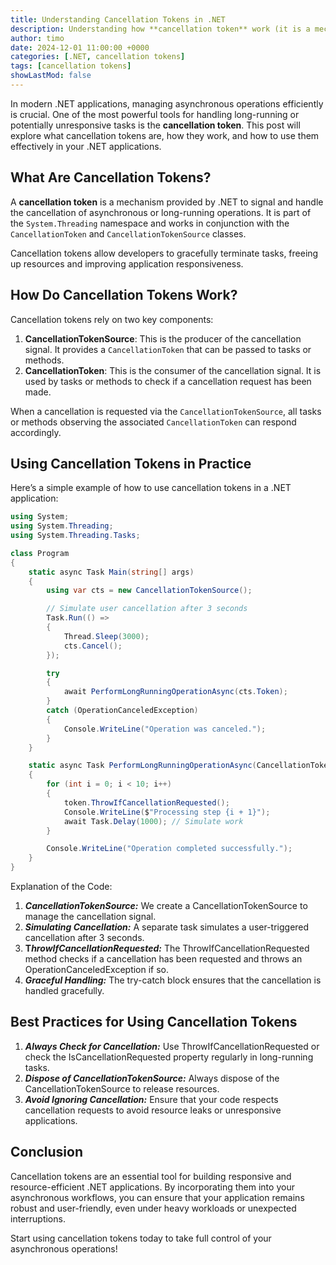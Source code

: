 ```yaml
---
title: Understanding Cancellation Tokens in .NET
description: Understanding how **cancellation token** work (it is a mechanism provided by .NET to signal and handle the cancellation of asynchronous or long-running operations).
author: timo
date: 2024-12-01 11:00:00 +0000
categories: [.NET, cancellation tokens]
tags: [cancellation tokens]
showLastMod: false
---
```


In modern .NET applications, managing asynchronous operations efficiently is crucial. One of the most powerful tools for handling long-running or potentially unresponsive tasks is the **cancellation token**. This post will explore what cancellation tokens are, how they work, and how to use them effectively in your .NET applications.

## What Are Cancellation Tokens?

A **cancellation token** is a mechanism provided by .NET to signal and handle the cancellation of asynchronous or long-running operations. It is part of the `System.Threading` namespace and works in conjunction with the `CancellationToken` and `CancellationTokenSource` classes.

Cancellation tokens allow developers to gracefully terminate tasks, freeing up resources and improving application responsiveness.

## How Do Cancellation Tokens Work?

Cancellation tokens rely on two key components:

1. **CancellationTokenSource**: This is the producer of the cancellation signal. It provides a `CancellationToken` that can be passed to tasks or methods.
2. **CancellationToken**: This is the consumer of the cancellation signal. It is used by tasks or methods to check if a cancellation request has been made.

When a cancellation is requested via the `CancellationTokenSource`, all tasks or methods observing the associated `CancellationToken` can respond accordingly.

## Using Cancellation Tokens in Practice

Here’s a simple example of how to use cancellation tokens in a .NET application:

```csharp
using System;
using System.Threading;
using System.Threading.Tasks;

class Program
{
    static async Task Main(string[] args)
    {
        using var cts = new CancellationTokenSource();

        // Simulate user cancellation after 3 seconds
        Task.Run(() =>
        {
            Thread.Sleep(3000);
            cts.Cancel();
        });

        try
        {
            await PerformLongRunningOperationAsync(cts.Token);
        }
        catch (OperationCanceledException)
        {
            Console.WriteLine("Operation was canceled.");
        }
    }

    static async Task PerformLongRunningOperationAsync(CancellationToken token)
    {
        for (int i = 0; i < 10; i++)
        {
            token.ThrowIfCancellationRequested();
            Console.WriteLine($"Processing step {i + 1}");
            await Task.Delay(1000); // Simulate work
        }

        Console.WriteLine("Operation completed successfully.");
    }
}
```

Explanation of the Code:

1. ***CancellationTokenSource:*** We create a CancellationTokenSource to manage the cancellation signal.
2. ***Simulating Cancellation:*** A separate task simulates a user-triggered cancellation after 3 seconds. 
3. **T*hrowIfCancellationRequested:*** The ThrowIfCancellationRequested method checks if a cancellation has been requested and throws an OperationCanceledException if so.
4. ***Graceful Handling:*** The try-catch block ensures that the cancellation is handled gracefully.

## Best Practices for Using Cancellation Tokens
1. ***Always Check for Cancellation:*** Use ThrowIfCancellationRequested or check the IsCancellationRequested property regularly in long-running tasks.
2. ***Dispose of CancellationTokenSource:*** Always dispose of the CancellationTokenSource to release resources.
3. ***Avoid Ignoring Cancellation:*** Ensure that your code respects cancellation requests to avoid resource leaks or unresponsive applications.

## Conclusion
Cancellation tokens are an essential tool for building responsive and resource-efficient .NET applications. By incorporating them into your asynchronous workflows, you can ensure that your application remains robust and user-friendly, even under heavy workloads or unexpected interruptions.

Start using cancellation tokens today to take full control of your asynchronous operations! 
